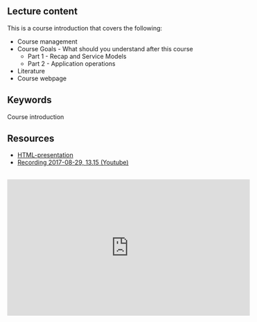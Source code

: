 ## Lecture content
This is a course introduction that covers the following:
* Course management
* Course Goals - What should you understand after this course
  * Part 1 - Recap and Service Models
  * Part 2 - Application operations
* Literature
* Course webpage

## Keywords
Course introduction

## Resources
- [HTML-presentation](https://cdn.rawgit.com/1dv032/syllabus/master/lectures/00_Course-Introduction/index.html#/)
- [Recording 2017-08-29, 13.15 (Youtube)](https://youtu.be/1YYo8e3DsQw?list=PLSWJPPj5sKmpSllVlpyGh-eepqrQVnjJo)
<br />
<iframe width="560" height="315" src="https://www.youtube.com/embed/1YYo8e3DsQw?list=PLSWJPPj5sKmpSllVlpyGh-eepqrQVnjJo" frameborder="0" allowfullscreen></iframe>
